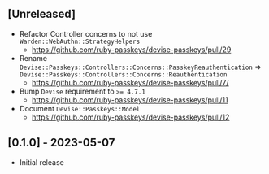 ## [Unreleased]

- Refactor Controller concerns to not use `Warden::WebAuthn::StrategyHelpers`
  - https://github.com/ruby-passkeys/devise-passkeys/pull/29
- Rename `Devise::Passkeys::Controllers::Concerns::PasskeyReauthentication` => `Devise::Passkeys::Controllers::Concerns::Reauthentication`
  - https://github.com/ruby-passkeys/devise-passkeys/pull/7/
- Bump `Devise` requirement to `>= 4.7.1`
  - https://github.com/ruby-passkeys/devise-passkeys/pull/11
- Document `Devise::Passkeys::Model`
  - https://github.com/ruby-passkeys/devise-passkeys/pull/12

## [0.1.0] - 2023-05-07

- Initial release
